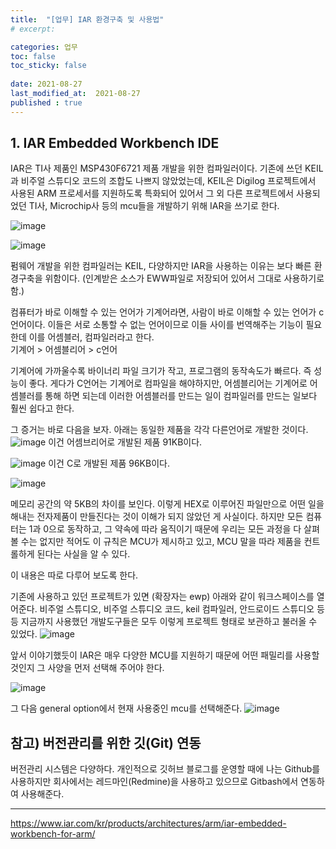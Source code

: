 ```yaml
---
title:  "[업무] IAR 환경구축 및 사용법"
# excerpt: 

categories: 업무
toc: false
toc_sticky: false
 
date: 2021-08-27
last_modified_at:  2021-08-27
published : true
---
```


## 1. IAR Embedded Workbench IDE

IAR은 TI사 제품인 MSP430F6721 제품 개발을 위한 컴파일러이다. 
기존에 쓰던 KEIL과 비주얼 스튜디오 코드의 조합도 나쁘지 않았었는데, KEIL은 Digilog 프로젝트에서 사용된 ARM 프로세서를 지원하도록 특화되어 있어서 그 외 다른 프로젝트에서 사용되었던 TI사, Microchip사 등의 mcu들을 개발하기 위해 IAR을 쓰기로 한다. 

![image](https://user-images.githubusercontent.com/82863114/131090101-d9e5f507-fa96-4aa2-8146-d4bdaacff971.png)

![image](https://user-images.githubusercontent.com/82863114/131090704-f9755093-628e-44d4-940d-47afeaeea185.png)

펌웨어 개발을 위한 컴파일러는 KEIL, 다양하지만 IAR을 사용하는 이유는 보다 빠른 환경구축을 위함이다. (인계받은 소스가 EWW파일로 저장되어 있어서 그대로 사용하기로 함.)

컴퓨터가 바로 이해할 수 있는 언어가 기계어라면, 사람이 바로 이해할 수 있는 언어가 c언어이다. 이들은 서로 소통할 수 없는 언어이므로 이들 사이를 번역해주는 기능이 필요한데 이를 어셈블러, 컴파일러라고 한다.  
기계어 > 어셈블리어 > c언어

기계어에 가까울수록 바이너리 파일 크기가 작고, 프로그램의 동작속도가 빠르다. 즉 성능이 좋다. 게다가 C언어는 기계어로 컴파일을 해야하지만, 어셈블리어는 기계어로 어셈블러를 통해 하면 되는데 이러한 어셈블러를 만드는 일이 컴파일러를 만드는 일보다 훨씬 쉽다고 한다. 

그 증거는 바로 다음을 보자. 
아래는 동일한 제품을 각각 다른언어로 개발한 것이다.
![image](https://user-images.githubusercontent.com/82863114/131096947-4c3c7db1-a237-4013-898d-ae90eb8c2258.png)
이건 어셈브리어로 개발된 제품 91KB이다. 

![image](https://user-images.githubusercontent.com/82863114/131097107-3c80434b-ba7a-496c-bc6a-b60eedf6774c.png)
이건 C로 개발된 제품 96KB이다.

![image](https://user-images.githubusercontent.com/82863114/131098310-60f76d1f-b30f-49f4-a847-edcf1bcb85d0.png)

메모리 공간의 약 5KB의 차이를 보인다. 
이렇게 HEX로 이루어진 파일만으로 어떤 일을 해내는 전자제품이 만들진다는 것이 이해가 되지 않았던 게 사실이다. 하지만 모든 컴퓨터는 1과 0으로 동작하고, 그 약속에 따라 움직이기 때문에 우리는 모든 과정을 다 살펴볼 수는 없지만 적어도 이 규칙은 MCU가 제시하고 있고, MCU 말을 따라 제품을 컨트롤하게 된다는 사실을 알 수 있다.

이 내용은 따로 다루어 보도록 한다. 

기존에 사용하고 있던 프로젝트가 있면 (확장자는 ewp) 아래와 같이 워크스페이스를 열어준다. 비주얼 스튜디오, 비주얼 스튜디오 코드, keil 컴파일러, 안드로이드 스튜디오 등등 지금까지 사용했던 개발도구들은 모두 이렇게 프로젝트 형태로 보관하고 불러올 수 있었다. 
![image](https://user-images.githubusercontent.com/82863114/131295024-f6fed587-0866-491d-bd5b-b0a81afd848c.png)

앞서 이야기했듯이 IAR은 매우 다양한 MCU를 지원하기 때문에 어떤 패밀리를 사용할 것인지 그 사양을 먼저 선택해 주어야 한다. 

![image](https://user-images.githubusercontent.com/82863114/131295330-9d1e3ab5-6cef-4169-aaed-5a373adde480.png)

그 다음 general option에서 현재 사용중인 mcu를 선택해준다.
![image](https://user-images.githubusercontent.com/82863114/131295676-e7a0311e-7abf-4021-bda9-d07a4f0b962a.png)

## 참고) 버전관리를 위한 깃(Git) 연동
버전관리 시스템은 다양하다. 개인적으로 깃허브 블로그를 운영할 때에 나는 Github를 사용하지만 회사에서는 레드마인(Redmine)을 사용하고 있으므로 Gitbash에서 연동하여 사용해준다. 

*****

https://www.iar.com/kr/products/architectures/arm/iar-embedded-workbench-for-arm/
